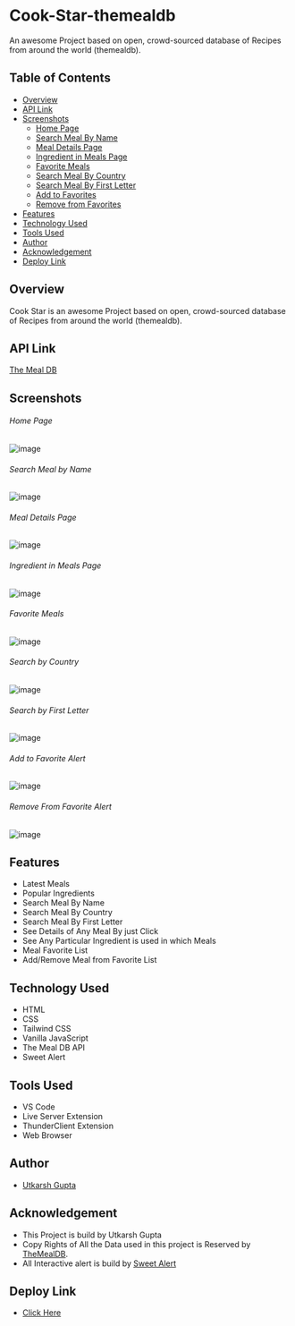# Cook-Star-themealdb
An awesome Project based on open, crowd-sourced database of Recipes from around the world (themealdb).

## Table of Contents
 * [Overview](https://github.com/utkarshgupta04092003/Cook-Star-themealdb/blob/main/README.md#overview)
 * [API Link](https://github.com/utkarshgupta04092003/Cook-Star-themealdb/blob/main/README.md#api-link)
 * [Screenshots](https://github.com/utkarshgupta04092003/Cook-Star-themealdb/blob/main/README.md#screenshots)
   - [Home Page](https://github.com/utkarshgupta04092003/Cook-Star-themealdb/blob/main/README.md#home-page)
   - [Search Meal By Name](https://github.com/utkarshgupta04092003/Cook-Star-themealdb/blob/main/README.md#search-meal-by-name) 
   - [Meal Details Page](https://github.com/utkarshgupta04092003/Cook-Star-themealdb/blob/main/README.md#meal-details-page)
   - [Ingredient in Meals Page](https://github.com/utkarshgupta04092003/Cook-Star-themealdb/blob/main/README.md#ingredient-in-meals-page)
   - [Favorite Meals](https://github.com/utkarshgupta04092003/Cook-Star-themealdb/blob/main/README.md#favorite-meals)
   - [Search Meal By Country](https://github.com/utkarshgupta04092003/Cook-Star-themealdb/blob/main/README.md#search-by-country)
   - [Search Meal By First Letter](https://github.com/utkarshgupta04092003/Cook-Star-themealdb/blob/main/README.md#search-by-first-letter)
   - [Add to Favorites](https://github.com/utkarshgupta04092003/Cook-Star-themealdb/blob/main/README.md#add-to-favorite-alert)
   - [Remove from Favorites](https://github.com/utkarshgupta04092003/Cook-Star-themealdb/blob/main/README.md#remove-from-favorite-alert)
 * [Features](https://github.com/utkarshgupta04092003/Cook-Star-themealdb/blob/main/README.md#features)
 * [Technology Used](https://github.com/utkarshgupta04092003/Cook-Star-themealdb/blob/main/README.md#technology-used)
 * [Tools Used](https://github.com/utkarshgupta04092003/Cook-Star-themealdb/blob/main/README.md#tools-used)
 * [Author](https://github.com/utkarshgupta04092003/Cook-Star-themealdb/blob/main/README.md#author)
 * [Acknowledgement](https://github.com/utkarshgupta04092003/Cook-Star-themealdb/blob/main/README.md#acknowledgement)
 * [Deploy Link](https://github.com/utkarshgupta04092003/Cook-Star-themealdb/blob/main/README.md#deploy-link)
 
 
 ## Overview
 Cook Star is an awesome Project based on open, crowd-sourced database of Recipes from around the world (themealdb).
 
 ## API Link
 
 [The Meal DB](https://www.themealdb.com/api.php)
 
 ## Screenshots
 
 ###### Home Page 
 ![image](https://user-images.githubusercontent.com/63789702/200614104-5735f611-bdb2-4cba-9641-885f0788080a.png)
 
 ###### Search Meal by Name
 ![image](https://user-images.githubusercontent.com/63789702/200618372-c9f240e8-371e-4bd7-a25f-893540de6c46.png)
 
 ###### Meal Details Page
 ![image](https://user-images.githubusercontent.com/63789702/200614418-e6a0b01f-afac-4492-aa6e-e5715bdaa9cf.png)
 
 ###### Ingredient in Meals Page
 ![image](https://user-images.githubusercontent.com/63789702/200615368-99b0f92a-dfa5-448b-bf6f-3a05dde8671e.png)
 
 ###### Favorite Meals
 ![image](https://user-images.githubusercontent.com/63789702/200615952-3031cb8d-618c-45e8-aa80-67623ec8f7f0.png)
 
 ###### Search by Country
 ![image](https://user-images.githubusercontent.com/63789702/200617105-54404f78-ae1a-4c8c-80f3-9961e58ff16d.png)

 ###### Search by First Letter
![image](https://user-images.githubusercontent.com/63789702/200617239-d87c0be7-5439-4c27-a9c4-eef29344b76a.png)

###### Add to Favorite Alert
![image](https://user-images.githubusercontent.com/63789702/200624903-b38c22e0-c03e-4ce4-88f4-36fa50b496e1.png)

###### Remove From Favorite Alert
![image](![image](https://user-images.githubusercontent.com/63789702/200625449-f596e677-e7d6-4a81-b225-f3927289c8dc.png))




## Features
* Latest Meals
* Popular Ingredients
* Search Meal By Name
* Search Meal By Country
* Search Meal By First Letter
* See Details of Any Meal By just Click
* See Any Particular Ingredient is used in which Meals
* Meal Favorite List
* Add/Remove Meal from Favorite List

## Technology Used
* HTML
* CSS
* Tailwind CSS
* Vanilla JavaScript
* The Meal DB API
* Sweet Alert

## Tools Used
* VS Code
* Live Server Extension
* ThunderClient Extension
* Web Browser


## Author
* [Utkarsh Gupta](https://www.linkedin.com/in/utkarsh-gupta-9a49561a1)

## Acknowledgement
* This Project is build by Utkarsh Gupta
* Copy Rights of All the Data used in this project is Reserved by [TheMealDB](https://www.themealdb.com/). 
* All Interactive alert is build by [Sweet Alert](https://sweetalert.js.org/guides/)

## Deploy Link
* [Click Here](http://utprojects.epizy.com/themealdb/index.html)

 
 
 
 

